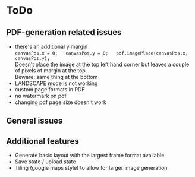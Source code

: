# ToDo

## PDF-generation related issues

* there's an additional y margin  
  `canvasPos.x = 0;  
   canvasPos.y = 0;  
   pdf.imagePlace(canvasPos.x, canvasPos.y);`  
  Doesn't place the image at the top left hand corner but leaves a couple of pixels of margin at the top.  
  Beware: same thing at the bottom
* LANDSCAPE mode is not working
* custom page formats in PDF
* no watermark on pdf
* changing pdf page size doesn't work

## General issues

## Additional features
* Generate basic layout with the largest frame format available    
* Save state / upload state  
* Tiling (google maps style) to allow for larger image generation